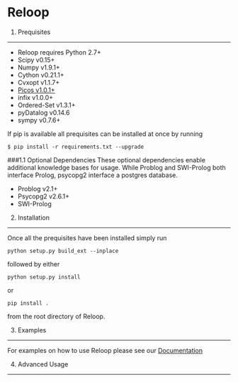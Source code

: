 Reloop
======

1. Prequisites
-----------
* Reloop requires Python 2.7+
* Scipy v0.15+
* Numpy v1.9.1+
* Cython v0.21.1+
* Cvxopt v1.1.7+
* [Picos v1.0.1+](http://picos.zib.de/dist/PICOS-1.0.1.tar.gz)
* infix v1.0.0+
* Ordered-Set v1.3.1+
* pyDatalog v0.14.6
* sympy v0.7.6+

If pip is available all prequisites can be installed at once by running

`$ pip install -r requirements.txt --upgrade`

###1.1 Optional Dependencies
These optional dependencies enable additional knowledge bases for usage. While Problog and SWI-Prolog 
both interface Prolog, psycopg2 interface a postgres database.

* Problog v2.1+
* Psycopg2 v2.6.1+
* SWI-Prolog


2. Installation
------------

Once all the prequisites have been installed simply run

`python setup.py build_ext --inplace`

followed by either 

`python setup.py install`

or

`pip install .`

from the root directory of Reloop.

3. Examples
--------

For examples on how to use Reloop please see our [Documentation](http://www-ai.cs.uni-dortmund.de/weblab/static/RLP/html/tutorial.html)

4. Advanced Usage
-----------------

